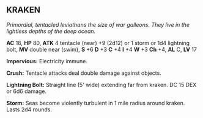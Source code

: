## KRAKEN

_Primordial, tentacled leviathans the size of war galleons. They live in the lightless depths of the deep ocean._

**AC** 18, **HP** 80, **ATK** 4 tentacle (near) +9 (2d12) or 1 storm or 1d4 lightning bolt, **MV** double near (swim), **S** +6 **D** +3 **C** +4 **I** +4 **W** +3 **Ch** +4, **AL** C, **LV** 17

**Impervious:** Electricity immune.

**Crush:** Tentacle attacks deal double damage against objects.

**Lightning Bolt:** Straight line (5' wide) extending far from kraken. DC 15 DEX or 6d6 damage.

**Storm:** Seas become violently turbulent in 1 mile radius around kraken. Lasts 2d4 rounds.

